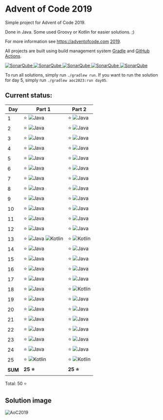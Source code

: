 # Advent of Code 2019

Simple project for Advent of Code 2019.

Done in Java. Some used Groovy or Kotlin for easier solutions. ;)

For more information see https://adventofcode.com [2019](https://adventofcode.com/2019).

All projects are built using build management system
[Gradle](https://gradle.org/) and [GitHub Actions](https://docs.github.com/actions).

[![SonarQube](https://sonarcloud.io/api/project_badges/measure?project=de.havox_design.aoc%3Aadvent_of_code2019&metric=alert_status "The current SonarQube analysis status")
![SonarQube](https://sonarcloud.io/api/project_badges/measure?project=de.havox_design.aoc%3Aadvent_of_code2019&metric=coverage "The current coverage")
![SonarQube](https://sonarcloud.io/api/project_badges/measure?project=de.havox_design.aoc%3Aadvent_of_code2019&metric=bugs "The current number of SonarQube bugs")
![SonarQube](https://sonarcloud.io/api/project_badges/measure?project=de.havox_design.aoc%3Aadvent_of_code2019&metric=vulnerabilities "The current number of SonarQube vulnerabilities")
![SonarQube](https://sonarcloud.io/api/project_badges/measure?project=de.havox_design.aoc%3Aadvent_of_code2019&metric=code_smells "The current number of SonarQube code smells")](https://sonarcloud.io/dashboard?id=de.havox_design.aoc:advent_of_code2019)

To run all solutions, simply run `./gradlew run`. If you want to run the solution for day 5, simply run
`./gradlew aoc2023:run day05`.

## Current status:

| Day     | Part 1                                                  | Part 2                         |
|---------|---------------------------------------------------------|--------------------------------|
| 1       | ⭐ ![Java](img/java.png)                              | ⭐ ![Java](img/java.png)     |
| 2       | ⭐ ![Java](img/java.png)                              | ⭐ ![Java](img/java.png)     |
| 3       | ⭐ ![Java](img/java.png)                              | ⭐ ![Java](img/java.png)     |
| 4       | ⭐ ![Java](img/java.png)                              | ⭐ ![Java](img/java.png)     |
| 5       | ⭐ ![Java](img/java.png)                              | ⭐ ![Java](img/java.png)     |
| 6       | ⭐ ![Java](img/java.png)                              | ⭐ ![Java](img/java.png)     |
| 7       | ⭐ ![Java](img/java.png)                              | ⭐ ![Java](img/java.png)     |
| 8       | ⭐ ![Java](img/java.png)                              | ⭐ ![Java](img/java.png)     |
| 9       | ⭐ ![Java](img/java.png)                              | ⭐ ![Java](img/java.png)     |
| 10      | ⭐ ![Java](img/java.png)                              | ⭐ ![Java](img/java.png)     |
| 11      | ⭐ ![Java](img/java.png)                              | ⭐ ![Java](img/java.png)     |
| 12      | ⭐ ![Java](img/java.png)                              | ⭐ ![Java](img/java.png)     |
| 13      | ⭐ ![Java](img/java.png) ![Kotlin](img/kotlin.png) | ⭐ ![Kotlin](img/kotlin.png) |
| 14      | ⭐ ![Java](img/java.png)                              | ⭐ ![Java](img/java.png)     |
| 15      | ⭐ ![Java](img/java.png)                              | ⭐ ![Java](img/java.png)     |
| 16      | ⭐ ![Java](img/java.png)                              | ⭐ ![Java](img/java.png)     |
| 17      | ⭐ ![Java](img/java.png)                              | ⭐ ![Java](img/java.png)     |
| 18      | ⭐ ![Java](img/java.png)                              | ⭐ ![Kotlin](img/kotlin.png) |
| 19      | ⭐ ![Java](img/java.png)                              | ⭐ ![Java](img/java.png)     |
| 20      | ⭐ ![Java](img/java.png)                              | ⭐ ![Java](img/java.png)     |
| 21      | ⭐ ![Java](img/java.png)                              | ⭐ ![Java](img/java.png)     |
| 22      | ⭐ ![Java](img/java.png)                              | ⭐ ![Java](img/java.png)     |
| 23      | ⭐ ![Java](img/java.png)                              | ⭐ ![Java](img/java.png)     |
| 24      | ⭐ ![Java](img/java.png)                              | ⭐ ![Java](img/java.png)     |
| 25      | ⭐ ![Kotlin](img/kotlin.png)                          | ⭐ ![Kotlin](img/kotlin.png) |
| **SUM** | **25 ⭐**                                                | **25 ⭐**                       |

Total: 50 ⭐

## Solution image
![AoC2019](img/Advent_of_Code_2019.png)
